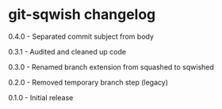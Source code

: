 # git-sqwish changelog
0.4.0 - Separated commit subject from body

0.3.1 - Audited and cleaned up code

0.3.0 - Renamed branch extension from squashed to sqwished

0.2.0 - Removed temporary branch step (legacy)

0.1.0 - Initial release
